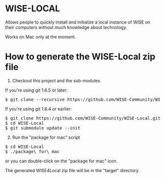 WISE-LOCAL
==========

Allows people to quickly install and initialize a local instance of WISE on their computers without much knowledge about technology.

Works on Mac only at the moment.


How to generate the WISE-Local zip file
==========

1) Checkout this project and the sub-modules

If you're using git 1.6.5 or later:
<pre>
$ git clone --recursive https://github.com/WISE-Community/WISE-Local.git WISE-Local
</pre>

If you're using git 1.6.4 or earlier:
<pre>
$ git clone https://github.com/WISE-Community/WISE-Local.git WISE-Local
$ cd WISE-Local
$ git submodule update --init
</pre>


2) Run the "package for mac" script
<pre>
$ cd WISE-Local
$ ./package\ for\ mac 
</pre>

or you can double-click on the "package for mac" icon.

The generated WISE4Local zip file will be in the "target" directory.
